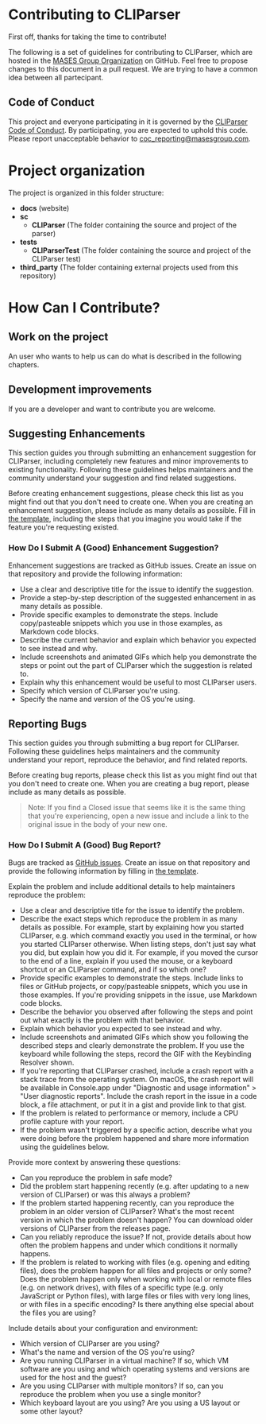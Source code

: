 # Contributing to CLIParser

First off, thanks for taking the time to contribute!

The following is a set of guidelines for contributing to CLIParser, which are hosted in the [MASES Group Organization](https://github.com/masesgroup) on GitHub. Feel free to propose changes to this document in a pull request. We are trying to have a common idea between all partecipant.

## Code of Conduct

This project and everyone participating in it is governed by the [CLIParser Code of Conduct](CODE_OF_CONDUCT.md). By participating, you are expected to uphold this code. Please report unacceptable behavior to [coc_reporting@masesgroup.com](mailto:coc_reporting@masesgroup.com).

# Project organization

The project is organized in this folder structure:

* **docs** (website)
* **sc**
	* **CLIParser** (The folder containing the source and project of the parser)
* **tests**
	* **CLIParserTest** (The folder containing the source and project of the CLIParser test)
* **third_party** (The folder containing external projects used from this repository)

# How Can I Contribute?

## Work on the project

An user who wants to help us can do what is described in the following chapters. 

## Development improvements

If you are a developer and want to contribute you are welcome.

## Suggesting Enhancements

This section guides you through submitting an enhancement suggestion for CLIParser, including completely new features and minor improvements to existing functionality. Following these guidelines helps maintainers and the community understand your suggestion and find related suggestions.

Before creating enhancement suggestions, please check this list as you might find out that you don't need to create one. When you are creating an enhancement suggestion, please include as many details as possible. Fill in [the template](PULL_REQUEST_TEMPLATE.md), including the steps that you imagine you would take if the feature you're requesting existed.

### How Do I Submit A (Good) Enhancement Suggestion?

Enhancement suggestions are tracked as GitHub issues. Create an issue on that repository and provide the following information:

* Use a clear and descriptive title for the issue to identify the suggestion.
* Provide a step-by-step description of the suggested enhancement in as many details as possible.
* Provide specific examples to demonstrate the steps. Include copy/pasteable snippets which you use in those examples, as Markdown code blocks.
* Describe the current behavior and explain which behavior you expected to see instead and why.
* Include screenshots and animated GIFs which help you demonstrate the steps or point out the part of CLIParser which the suggestion is related to. 
* Explain why this enhancement would be useful to most CLIParser users.
* Specify which version of CLIParser you're using.
* Specify the name and version of the OS you're using.

## Reporting Bugs

This section guides you through submitting a bug report for CLIParser. Following these guidelines helps maintainers and the community understand your report, reproduce the behavior, and find related reports.

Before creating bug reports, please check this list as you might find out that you don't need to create one. When you are creating a bug report, please include as many details as possible. 

> Note: If you find a Closed issue that seems like it is the same thing that you're experiencing, open a new issue and include a link to the original issue in the body of your new one.

### How Do I Submit A (Good) Bug Report?

Bugs are tracked as [GitHub issues](https://guides.github.com/features/issues/). Create an issue on that repository and provide the following information by filling in [the template](PULL_REQUEST_TEMPLATE.md).

Explain the problem and include additional details to help maintainers reproduce the problem:

* Use a clear and descriptive title for the issue to identify the problem.
* Describe the exact steps which reproduce the problem in as many details as possible. For example, start by explaining how you started CLIParser, e.g. which command exactly you used in the terminal, or how you started CLIParser otherwise. When listing steps, don't just say what you did, but explain how you did it. For example, if you moved the cursor to the end of a line, explain if you used the mouse, or a keyboard shortcut or an CLIParser command, and if so which one?
* Provide specific examples to demonstrate the steps. Include links to files or GitHub projects, or copy/pasteable snippets, which you use in those examples. If you're providing snippets in the issue, use Markdown code blocks.
* Describe the behavior you observed after following the steps and point out what exactly is the problem with that behavior.
* Explain which behavior you expected to see instead and why.
* Include screenshots and animated GIFs which show you following the described steps and clearly demonstrate the problem. If you use the keyboard while following the steps, record the GIF with the Keybinding Resolver shown.
* If you're reporting that CLIParser crashed, include a crash report with a stack trace from the operating system. On macOS, the crash report will be available in Console.app under "Diagnostic and usage information" > "User diagnostic reports". Include the crash report in the issue in a code block, a file attachment, or put it in a gist and provide link to that gist.
* If the problem is related to performance or memory, include a CPU profile capture with your report.
* If the problem wasn't triggered by a specific action, describe what you were doing before the problem happened and share more information using the guidelines below.

Provide more context by answering these questions:

* Can you reproduce the problem in safe mode?
* Did the problem start happening recently (e.g. after updating to a new version of CLIParser) or was this always a problem?
* If the problem started happening recently, can you reproduce the problem in an older version of CLIParser? What's the most recent version in which the problem doesn't happen? You can download older versions of CLIParser from the releases page.
* Can you reliably reproduce the issue? If not, provide details about how often the problem happens and under which conditions it normally happens.
* If the problem is related to working with files (e.g. opening and editing files), does the problem happen for all files and projects or only some? Does the problem happen only when working with local or remote files (e.g. on network drives), with files of a specific type (e.g. only JavaScript or Python files), with large files or files with very long lines, or with files in a specific encoding? Is there anything else special about the files you are using?

Include details about your configuration and environment:

* Which version of CLIParser are you using? 
* What's the name and version of the OS you're using?
* Are you running CLIParser in a virtual machine? If so, which VM software are you using and which operating systems and versions are used for the host and the guest?
* Are you using CLIParser with multiple monitors? If so, can you reproduce the problem when you use a single monitor?
* Which keyboard layout are you using? Are you using a US layout or some other layout?

